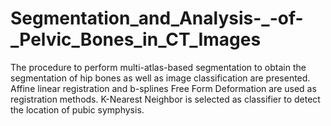 # Segmentation_and_Analysis-_-of-_Pelvic_Bones_in_CT_Images
The procedure to perform multi-atlas-based segmentation to obtain the segmentation of hip bones as well as image classification are presented. Affine linear registration and b-splines Free Form Deformation are used as registration methods. K-Nearest Neighbor is selected as classifier to detect the location of pubic symphysis.
